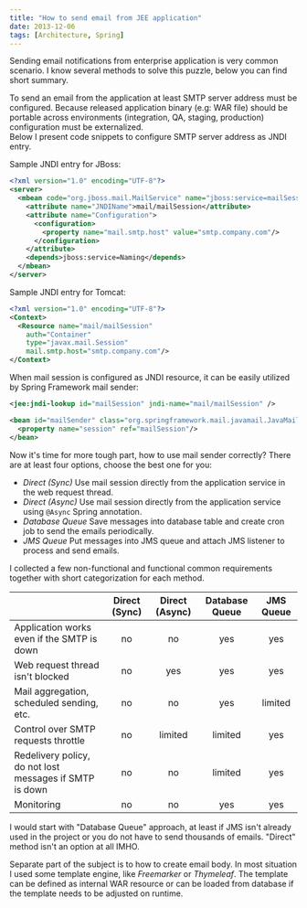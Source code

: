 ```yaml
---
title: "How to send email from JEE application"
date: 2013-12-06
tags: [Architecture, Spring]
---
```


Sending email notifications from enterprise application is very common scenario. 
I know several methods to solve this puzzle, below you can find short summary.  
  
To send an email from the application at least SMTP server address must be configured. 
Because released application binary (e.g: WAR file) should be portable across environments (integration, QA, staging, 
production) configuration must be externalized.  
Below I present code snippets to configure SMTP server address as JNDI entry.  
  
Sample JNDI entry for JBoss:  

``` xml
<?xml version="1.0" encoding="UTF-8"?>  
<server>  
  <mbean code="org.jboss.mail.MailService" name="jboss:service=mailSession">  
    <attribute name="JNDIName">mail/mailSession</attribute>  
    <attribute name="Configuration">  
      <configuration>  
        <property name="mail.smtp.host" value="smtp.company.com"/>  
      </configuration>  
    </attribute>  
    <depends>jboss:service=Naming</depends>  
  </mbean>  
</server>  
```

Sample JNDI entry for Tomcat:

``` xml
<?xml version="1.0" encoding="UTF-8"?>  
<Context>  
  <Resource name="mail/mailSession"   
    auth="Container"   
    type="javax.mail.Session"   
    mail.smtp.host="smtp.company.com"/>      
</Context>  
```

When mail session is configured as JNDI resource, it can be easily utilized by Spring Framework mail sender:

``` xml
<jee:jndi-lookup id="mailSession" jndi-name="mail/mailSession" />

<bean id="mailSender" class="org.springframework.mail.javamail.JavaMailSenderImpl">  
  <property name="session" ref="mailSession"/>  
</bean>  
```

Now it's time for more tough part, how to use mail sender correctly? 
There are at least four options, choose the best one for you:  

* _Direct (Sync)_ Use mail session directly from the application service in the web request thread.
* _Direct (Async)_ Use mail session directly from the application service using `@Async` Spring annotation.
* _Database Queue_ Save messages into database table and create cron job to send the emails periodically.
* _JMS Queue_ Put messages into JMS queue and attach JMS listener to process and send emails.

I collected a few non-functional and functional common requirements together with short categorization for each method. 

|                                           |Direct (Sync)|Direct (Async)|Database Queue|JMS Queue
|-------------------------------------------|:-----------:|:------------:|:------------:|:-------:
|Application works even if the SMTP is down |no|no|yes|yes
|Web request thread isn't blocked          |no|yes|yes|yes
|Mail aggregation, scheduled sending, etc.  |no|no|yes|limited
|Control over SMTP requests throttle        |no|limited|limited|yes
|Redelivery policy, do not lost messages if SMTP is down |no|no|limited|yes
|Monitoring                                 |no|no|yes|yes
  
I would start with "Database Queue" approach, at least if JMS isn't already used in the project or you do not have to send thousands of emails. 
"Direct" method isn't an option at all IMHO.  
  
Separate part of the subject is to how to create email body. In most situation
I used some template engine, like _Freemarker_ or _Thymeleaf_. The
template can be defined as internal WAR resource or can be loaded from
database if the template needs to be adjusted on runtime.
